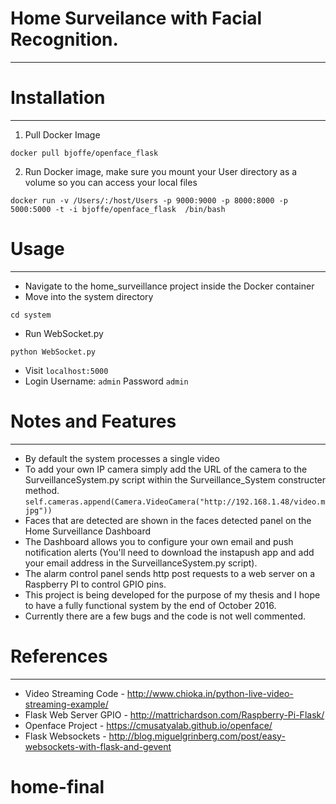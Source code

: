 # Home Surveilance with Facial Recognition. 
---

# Installation
---

1) Pull Docker Image

```
docker pull bjoffe/openface_flask
```

2) Run Docker image, make sure you mount your User directory as a volume so you can access your local files

```
docker run -v /Users/:/host/Users -p 9000:9000 -p 8000:8000 -p 5000:5000 -t -i bjoffe/openface_flask  /bin/bash

```

# Usage
---

- Navigate to the home_surveillance project inside the Docker container
- Move into the system directory
```
cd system
```
- Run WebSocket.py
```
python WebSocket.py
```
- Visit ```localhost:5000 ```
- Login Username: ```admin``` Password ```admin```

# Notes and Features
---

- By default the system processes a single video
- To add your own IP camera simply add the URL of the camera to the SurveillanceSystem.py script within the Surveillance_System constructer method. ``` self.cameras.append(Camera.VideoCamera("http://192.168.1.48/video.mjpg")) ``` 
- Faces that are detected are shown in the faces detected panel on the Home Surveillance Dashboard
- The Dashboard allows you to configure your own email and push notification alerts (You'll need to download the instapush app and add your email address in the SurveillanceSystem.py script).
- The alarm control panel sends http post requests to a web server on a Raspberry PI to control GPIO pins. 
- This project is being developed for the purpose of my thesis and I hope to have a fully functional system by the end of October 2016.
- Currently there are a few bugs and the code is not well commented.

# References
---

- Video Streaming Code - http://www.chioka.in/python-live-video-streaming-example/
- Flask Web Server GPIO - http://mattrichardson.com/Raspberry-Pi-Flask/
- Openface Project - https://cmusatyalab.github.io/openface/
- Flask Websockets - http://blog.miguelgrinberg.com/post/easy-websockets-with-flask-and-gevent

 
# home-final
